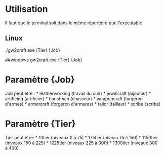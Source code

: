 # Utilisation
Il faut que le terminal soit dans le même répertoire que l'executable
## Linux
./gw2craft.exe {Tier} {Job}

##windows
gw2craft.exe {Tier} {Job}

# Paramètre {Job}
Job peut être :
    * leatherworking (travail du cuir)
    * jewelcraft (bijoutier)
    * artificing (artificier)
    * hunstman (chasseur)
    * weaponcraft (forgeron d'armes)
    * armorcraft (forgeron d'armures)
    * tailor (tailleur)
    * scribe (scribe)

# Paramètre {Tier}
Tier peut être:
    * 10tier (niveaux 0 à 75)
    * 175tier (niveau 75 à 150)
    * 1150tier (niveaux 150 à 225)
    * 1225tier (niveaux 225 à 300)
    * 1300tier (niveaux 300 à 400)
